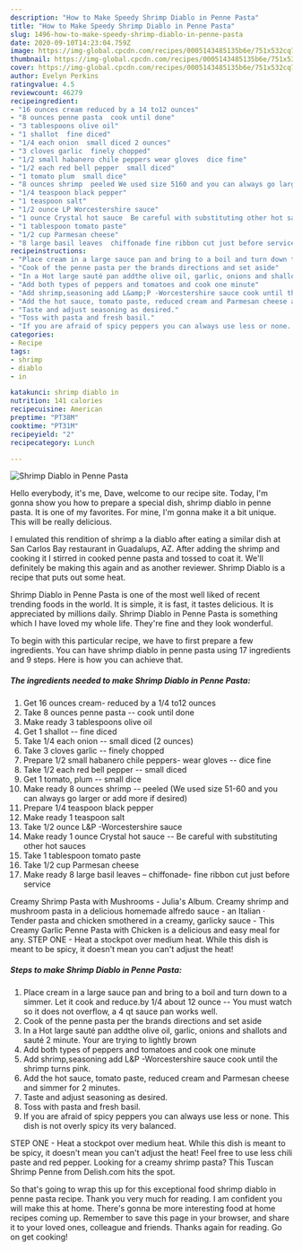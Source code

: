 ```yaml
---
description: "How to Make Speedy Shrimp Diablo in Penne Pasta"
title: "How to Make Speedy Shrimp Diablo in Penne Pasta"
slug: 1496-how-to-make-speedy-shrimp-diablo-in-penne-pasta
date: 2020-09-10T14:23:04.759Z
image: https://img-global.cpcdn.com/recipes/0005143485135b6e/751x532cq70/shrimp-diablo-in-penne-pasta-recipe-main-photo.jpg
thumbnail: https://img-global.cpcdn.com/recipes/0005143485135b6e/751x532cq70/shrimp-diablo-in-penne-pasta-recipe-main-photo.jpg
cover: https://img-global.cpcdn.com/recipes/0005143485135b6e/751x532cq70/shrimp-diablo-in-penne-pasta-recipe-main-photo.jpg
author: Evelyn Perkins
ratingvalue: 4.5
reviewcount: 46279
recipeingredient:
- "16 ounces cream reduced by a 14 to12 ounces"
- "8 ounces penne pasta  cook until done"
- "3 tablespoons olive oil"
- "1 shallot  fine diced"
- "1/4 each onion  small diced 2 ounces"
- "3 cloves garlic  finely chopped"
- "1/2 small habanero chile peppers wear gloves  dice fine"
- "1/2 each red bell pepper  small diced"
- "1 tomato plum  small dice"
- "8 ounces shrimp  peeled We used size 5160 and you can always go larger or add more if desired"
- "1/4 teaspoon black pepper"
- "1 teaspoon salt"
- "1/2 ounce LP Worcestershire sauce"
- "1 ounce Crystal hot sauce  Be careful with substituting other hot sauces"
- "1 tablespoon tomato paste"
- "1/2 cup Parmesan cheese"
- "8 large basil leaves  chiffonade fine ribbon cut just before service"
recipeinstructions:
- "Place cream in a large sauce pan and bring to a boil and turn down to a simmer. Let it cook and reduce.by 1/4 about 12 ounce -- You must watch so it does not overflow, a 4 qt sauce pan works well."
- "Cook of the penne pasta per the brands directions and set aside"
- "In a Hot large sauté pan addthe olive oil, garlic, onions and shallots and sauté 2 minute. Your are trying to lightly brown"
- "Add both types of peppers and tomatoes and cook one minute"
- "Add shrimp,seasoning add L&amp;P -Worcestershire sauce cook until the shrimp turns pink."
- "Add the hot sauce, tomato paste, reduced cream and Parmesan cheese and simmer for 2 minutes."
- "Taste and adjust seasoning as desired."
- "Toss with pasta and fresh basil."
- "If you are afraid of spicy peppers you can always use less or none. This dish is not overly spicy its very balanced."
categories:
- Recipe
tags:
- shrimp
- diablo
- in

katakunci: shrimp diablo in 
nutrition: 141 calories
recipecuisine: American
preptime: "PT38M"
cooktime: "PT31M"
recipeyield: "2"
recipecategory: Lunch

---
```



![Shrimp Diablo in Penne Pasta](https://img-global.cpcdn.com/recipes/0005143485135b6e/751x532cq70/shrimp-diablo-in-penne-pasta-recipe-main-photo.jpg)

Hello everybody, it's me, Dave, welcome to our recipe site. Today, I'm gonna show you how to prepare a special dish, shrimp diablo in penne pasta. It is one of my favorites. For mine, I'm gonna make it a bit unique. This will be really delicious.

I emulated this rendition of shrimp a la diablo after eating a similar dish at San Carlos Bay restaurant in Guadalups, AZ. After adding the shrimp and cooking it I stirred in cooked penne pasta and tossed to coat it. We&#39;ll definitely be making this again and as another reviewer. Shrimp Diablo is a recipe that puts out some heat.

Shrimp Diablo in Penne Pasta is one of the most well liked of recent trending foods in the world. It is simple, it is fast, it tastes delicious. It is appreciated by millions daily. Shrimp Diablo in Penne Pasta is something which I have loved my whole life. They're fine and they look wonderful.


To begin with this particular recipe, we have to first prepare a few ingredients. You can have shrimp diablo in penne pasta using 17 ingredients and 9 steps. Here is how you can achieve that.

<!--inarticleads1-->

##### The ingredients needed to make Shrimp Diablo in Penne Pasta:

1. Get 16 ounces cream- reduced by a 1/4 to12 ounces
1. Take 8 ounces penne pasta -- cook until done
1. Make ready 3 tablespoons olive oil
1. Get 1 shallot -- fine diced
1. Take 1/4 each onion -- small diced (2 ounces)
1. Take 3 cloves garlic -- finely chopped
1. Prepare 1/2 small habanero chile peppers- wear gloves -- dice fine
1. Take 1/2 each red bell pepper -- small diced
1. Get 1 tomato, plum -- small dice
1. Make ready 8 ounces shrimp -- peeled (We used size 51-60 and you can always go larger or add more if desired)
1. Prepare 1/4 teaspoon black pepper
1. Make ready 1 teaspoon salt
1. Take 1/2 ounce L&amp;P -Worcestershire sauce
1. Make ready 1 ounce Crystal hot sauce -- Be careful with substituting other hot sauces
1. Take 1 tablespoon tomato paste
1. Take 1/2 cup Parmesan cheese
1. Make ready 8 large basil leaves – chiffonade- fine ribbon cut just before service


Creamy Shrimp Pasta with Mushrooms - Julia&#39;s Album. Creamy shrimp and mushroom pasta in a delicious homemade alfredo sauce - an Italian · Tender pasta and chicken smothered in a creamy, garlicky sauce - This Creamy Garlic Penne Pasta with Chicken is a delicious and easy meal for any. STEP ONE - Heat a stockpot over medium heat. While this dish is meant to be spicy, it doesn&#39;t mean you can&#39;t adjust the heat! 

<!--inarticleads2-->

##### Steps to make Shrimp Diablo in Penne Pasta:

1. Place cream in a large sauce pan and bring to a boil and turn down to a simmer. Let it cook and reduce.by 1/4 about 12 ounce -- You must watch so it does not overflow, a 4 qt sauce pan works well.
1. Cook of the penne pasta per the brands directions and set aside
1. In a Hot large sauté pan addthe olive oil, garlic, onions and shallots and sauté 2 minute. Your are trying to lightly brown
1. Add both types of peppers and tomatoes and cook one minute
1. Add shrimp,seasoning add L&amp;P -Worcestershire sauce cook until the shrimp turns pink.
1. Add the hot sauce, tomato paste, reduced cream and Parmesan cheese and simmer for 2 minutes.
1. Taste and adjust seasoning as desired.
1. Toss with pasta and fresh basil.
1. If you are afraid of spicy peppers you can always use less or none. This dish is not overly spicy its very balanced.


STEP ONE - Heat a stockpot over medium heat. While this dish is meant to be spicy, it doesn&#39;t mean you can&#39;t adjust the heat! Feel free to use less chili paste and red pepper. Looking for a creamy shrimp pasta? This Tuscan Shrimp Penne from Delish.com hits the spot. 

So that's going to wrap this up for this exceptional food shrimp diablo in penne pasta recipe. Thank you very much for reading. I am confident you will make this at home. There's gonna be more interesting food at home recipes coming up. Remember to save this page in your browser, and share it to your loved ones, colleague and friends. Thanks again for reading. Go on get cooking!
